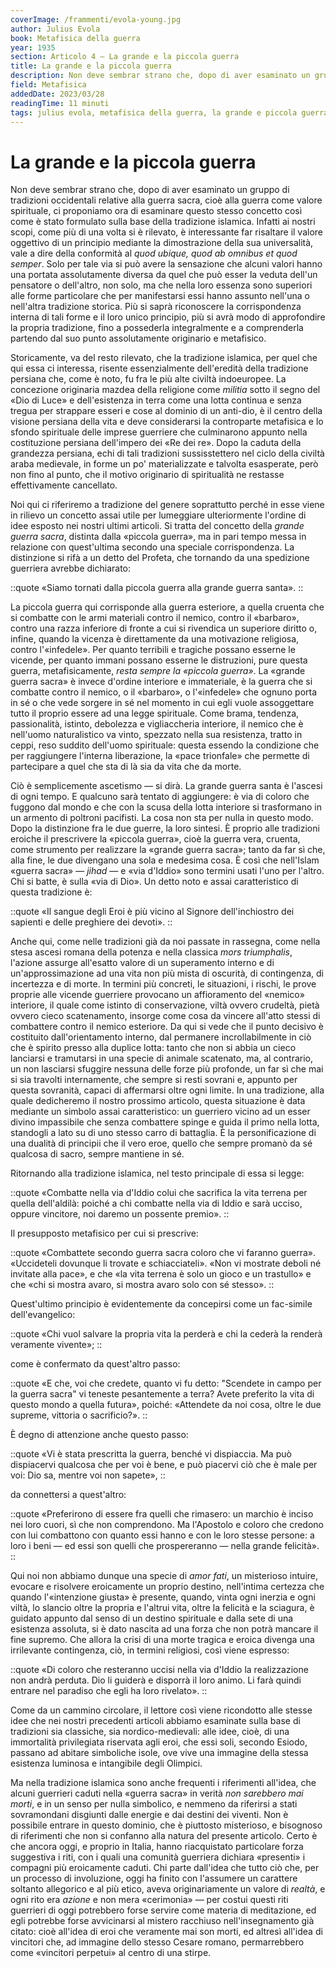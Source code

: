 ```yaml
---
coverImage: /frammenti/evola-young.jpg
author: Julius Evola
book: Metafisica della guerra
year: 1935
section: Articolo 4 — La grande e la piccola guerra
title: La grande e la piccola guerra
description: Non deve sembrar strano che, dopo di aver esaminato un gruppo di tradizioni occidentali relative alla guerra sacra, cioè alla guerra come valore spirituale, ci proponiamo ora di esaminare questo stesso concetto così come è stato formulato sulla base della tradizione islamica.
field: Metafisica
addedDate: 2023/03/28
readingTime: 11 minuti
tags: julius evola, metafisica della guerra, la grande e piccola guerra, 1935, islam, italia
---
```


# La grande e la piccola guerra

Non deve sembrar strano che, dopo di aver esaminato un gruppo di tradizioni occidentali relative alla guerra sacra, cioè alla guerra come valore spirituale, ci proponiamo ora di esaminare questo stesso concetto così come è stato formulato sulla base della tradizione islamica. Infatti ai nostri scopi, come più di una volta si è rilevato, è interessante far risaltare il valore oggettivo di un principio mediante la dimostrazione della sua universalità, vale a dire della conformità al *quod ubique, quod ab omnibus et quod semper*. Solo per tale via si può avere la sensazione che alcuni valori hanno una portata assolutamente diversa da quel che può esser la veduta dell'un pensatore o dell'altro, non solo, ma che nella loro essenza sono superiori alle forme particolare che per manifestarsi essi hanno assunto nell'una o nell'altra tradizione storica. Più si saprà riconoscere la corrispondenza interna di tali forme e il loro unico principio, più si avrà modo di approfondire la propria tradizione, fino a possederla integralmente e a comprenderla partendo dal suo punto assolutamente originario e metafisico.

Storicamente, va del resto rilevato, che la tradizione islamica, per quel che qui essa ci interessa, risente essenzialmente dell'eredità della tradizione persiana che, come è noto, fu fra le più alte civiltà indoeuropee. La concezione originaria mazdea della religione come *militia* sotto il segno del «Dio di Luce» e dell'esistenza in terra come una lotta continua e senza tregua per strappare esseri e cose al dominio di un anti-dio, è il centro della visione persiana della vita e deve considerarsi la controparte metafisica e lo sfondo spirituale delle imprese guerriere che culminarono appunto nella costituzione persiana dell'impero dei «Re dei re». Dopo la caduta della grandezza persiana, echi di tali tradizioni sussisstettero nel ciclo della civiltà araba medievale, in forme un po' materializzate e talvolta esasperate, però non fino al punto, che il motivo originario di spiritualità ne restasse effettivamente cancellato.

Noi qui ci riferiremo a tradizione del genere soprattutto perché in esse viene in rilievo un concetto assai utile per lumeggiare ulteriormente l'ordine di idee esposto nei nostri ultimi articoli. Si tratta del concetto della *grande guerra sacra*, distinta dalla «piccola guerra», ma in pari tempo messa in relazione con quest'ultima secondo una speciale corrispondenza. La distinzione si rifà a un detto del Profeta, che tornando da una spedizione guerriera avrebbe dichiarato:

::quote
«Siamo tornati dalla piccola guerra alla grande guerra santa».
::

La piccola guerra qui corrisponde alla guerra esteriore, a quella cruenta che si combatte con le armi materiali contro il nemico, contro il «barbaro», contro una razza inferiore di fronte a cui si rivendica un superiore diritto o, infine, quando la vicenza è direttamente da una motivazione religiosa, contro l'«infedele». Per quanto terribili e tragiche possano esserne le vicende, per quanto immani possano esserne le distruzioni, pure questa guerra, metafisicamente, *resta sempre la «piccola guerra»*. La «grande guerra sacra» è invece d'ordine interiore e immateriale, è la guerra che si combatte contro il nemico, o il «barbaro», o l'«infedele» che ognuno porta in sé o che vede sorgere in sé nel momento in cui egli vuole assoggettare tutto il proprio essere ad una legge spirituale. Come brama, tendenza, passionalità, istinto, debolezza e vigliaccheria interiore, il nemico che è nell'uomo naturalistico va vinto, spezzato nella sua resistenza, tratto in ceppi, reso suddito dell'uomo spirituale: questa essendo la condizione che per raggiungere l'interna liberazione, la «pace trionfale» che permette di partecipare a quel che sta di là sia da vita che da morte.

Ciò è semplicemente ascetismo &mdash; si dirà. La grande guerra santa è l'ascesi di ogni tempo. E qualcuno sarà tentato di aggiungere: è via di coloro che fuggono dal mondo e che con la scusa della lotta interiore si trasformano in un armento di poltroni pacifisti. La cosa non sta per nulla in questo modo. Dopo la distinzione fra le due guerre, la loro sintesi. È proprio alle tradizioni eroiche il prescrivere la «piccola guerra», cioè la guerra vera, cruenta, come strumento per realizzare la «grande guerra sacra»; tanto da far sì che, alla fine, le due divengano una sola e medesima cosa.
È così che nell'Islam «guerra sacra» &mdash; *jihad* &mdash; e «via d'Iddio» sono termini usati l'uno per l'altro. Chi si batte, è sulla «via di Dio». Un detto noto e assai caratteristico di questa tradizione è:

::quote
«Il sangue degli Eroi è più vicino al Signore dell'inchiostro dei sapienti e delle preghiere dei devoti».
::

Anche qui, come nelle tradizioni già da noi passate in rassegna, come nella stesa ascesi romana della potenza e nella classica *mors triumphalis*, l'azione assurge all'esatto valore di un superamento interno e di un'approssimazione ad una vita non più mista di oscurità, di contingenza, di incertezza e di morte. In termini più concreti, le situazioni, i rischi, le prove proprie alle vicende guerriere provocano un affioramento del «nemico» interiore, il quale come istinto di conservazione, viltà ovvero crudeltà, pietà ovvero cieco scatenamento, insorge come cosa da vincere all'atto stessi di combattere contro il nemico esteriore. Da qui si vede che il punto decisivo è costituito dall'orientamento interno, dal permanere incrollabilmente in ciò che è spirito presso alla duplice lotta: tanto che non si abbia un cieco lanciarsi e tramutarsi in una specie di animale scatenato, ma, al contrario, un non lasciarsi sfuggire nessuna delle forze più profonde, un far sì che mai si sia travolti internamente, che sempre si resti sovrani e, appunto per questa sovranità, capaci di affermarsi oltre ogni limite. In una tradizione, alla quale dedicheremo il nostro prossimo articolo, questa situazione è data mediante un simbolo assai caratteristico: un guerriero vicino ad un esser divino impassibile che senza combattere spinge e guida il primo nella lotta, standogli a lato su di uno stesso carro di battaglia. È la personificazione di una dualità di principii che il vero eroe, quello che sempre promanò da sé qualcosa di sacro, sempre mantiene in sé. 

Ritornando alla tradizione islamica, nel testo principale di essa si legge:

::quote
«Combatte nella via d'Iddio colui che sacrifica la vita terrena per quella dell'aldilà: poiché a chi combatte nella via di Iddio e sarà ucciso, oppure vincitore, noi daremo un possente premio».
::

Il presupposto metafisico per cui si prescrive:

::quote
«Combattete secondo guerra sacra coloro che vi faranno guerra». «Uccideteli dovunque li trovate e schiacciateli». «Non vi mostrate deboli né invitate alla pace», e che «la vita terrena è solo un gioco e un trastullo» e che «chi si mostra avaro, si mostra avaro solo con sé stesso».
::

Quest'ultimo principio è evidentemente da concepirsi come un fac-simile dell'evangelico:

::quote
«Chi vuol salvare la propria vita la perderà e chi la cederà la renderà veramente vivente»;
::

come è confermato da quest'altro passo:

::quote
«E che, voi che credete, quanto vi fu detto: "Scendete in campo per la guerra sacra" vi teneste pesantemente a terra? Avete preferito la vita di questo mondo a quella futura», poiché: «Attendete da noi cosa, oltre le due supreme, vittoria o sacrificio?».
::

È degno di attenzione anche questo passo:

::quote
«Vi è stata prescritta la guerra, benché vi dispiaccia. Ma può dispiacervi qualcosa che per voi è bene, e può piacervi ciò che è male per voi: Dio sa, mentre voi non sapete»,
::

da connettersi a quest'altro:

::quote
«Preferirono di essere fra quelli che rimasero: un marchio è inciso nei loro cuori, sì che non comprendono. Ma l'Apostolo e coloro che credono con lui combattono con quanto essi hanno e con le loro stesse persone: a loro i beni &mdash; ed essi son quelli che prospereranno &mdash; nella grande felicità».
::

Qui noi non abbiamo dunque una specie di *amor fati*, un misterioso intuire, evocare e risolvere eroicamente un proprio destino, nell'intima certezza che quando l'«intenzione giusta» è presente, quando, vinta ogni inerzia e ogni viltà, lo slancio oltre la propria e l'altrui vita, oltre la felicità e la sciagura, è guidato appunto dal senso di un destino spirituale e dalla sete di una esistenza assoluta, si è dato nascita ad una forza che non potrà mancare il fine supremo. Che allora la crisi di una morte tragica e eroica divenga una irrilevante contingenza, ciò, in termini religiosi, così viene espresso:

::quote
«Di coloro che resteranno uccisi nella via d'Iddio la realizzazione non andrà perduta. Dio li guiderà e disporrà il loro animo. Li farà quindi entrare nel paradiso che egli ha loro rivelato».
::

Come da un cammino circolare, il lettore così viene ricondotto alle stesse idee che nei nostri precedenti articoli abbiamo esaminate sulla base di tradizioni sia classiche, sia nordico-medievali: alle idee, cioè, di una immortalità privilegiata riservata agli eroi, che essi soli, secondo Esiodo, passano ad abitare simboliche isole, ove vive una immagine della stessa esistenza luminosa e intangibile degli Olimpici.

Ma nella tradizione islamica sono anche frequenti i riferimenti all'idea, che alcuni guerrieri caduti nella «guerra sacra» in verità *non sarebbero mai morti*, e in un senso per nulla simbolico, e nemmeno da riferirsi a stati sovramondani disgiunti dalle energie e dai destini dei viventi. Non è possibile entrare in questo dominio, che è piuttosto misterioso, e bisognoso di riferimenti che non si confanno alla natura del presente articolo. Certo è che ancora oggi, e proprio in Italia, hanno riacquistato particolare forza suggestiva i riti, con i quali una comunità guerriera dichiara «presenti» i compagni più eroicamente caduti. Chi parte dall'idea che tutto ciò che, per un processo di involuzione, oggi ha finito con l'assumere un carattere soltanto allegorico e al più etico, aveva originariamente un valore di *realtà*, e ogni rito era *azione* e non mera «cerimonia» &mdash; per costui questi riti guerrieri di oggi potrebbero forse servire come materia di meditazione, ed egli potrebbe forse avvicinarsi al mistero racchiuso nell'insegnamento già citato: cioè all'idea di eroi che veramente mai son morti, ed altresì all'idea di vincitori che, ad immagine dello stesso Cesare romano, permarrebbero come «vincitori perpetui» al centro di una stirpe.




